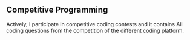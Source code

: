 ## Competitive Programming

Actively, I participate in competitive coding contests and it contains All coding questions from the competition of the different coding platform.

